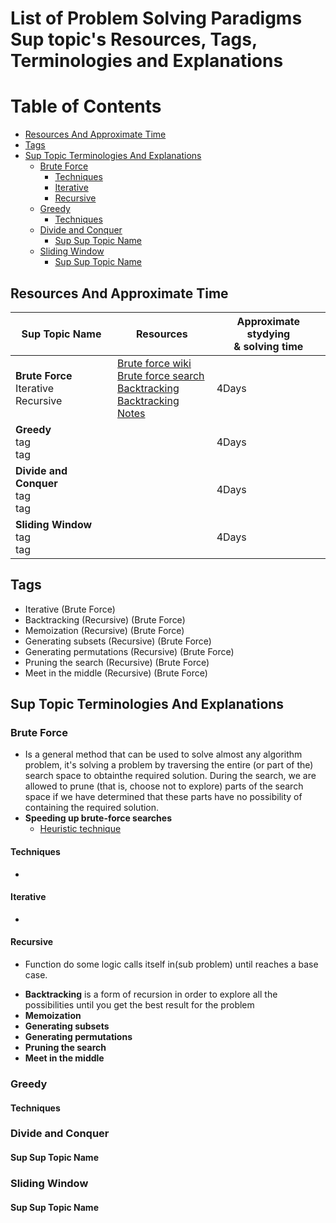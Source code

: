 # List of Problem Solving Paradigms Sup topic's Resources, Tags, Terminologies and Explanations 

Table of Contents
================= 

- [Resources And Approximate Time](#resources-and-approximate-time)
- [Tags](#tags)
- [Sup Topic Terminologies And Explanations](#sup-topic-terminologies-and-explanations)
  * [Brute Force](#brute-force)
    + [Techniques](#techniques)
    + [Iterative](#iterative)
    + [Recursive](#recursive)
  * [Greedy](#greedy)
    + [Techniques](#techniques)
  * [Divide and Conquer](#divide-and-conquer)
    + [Sup Sup Topic Name](#sup-sup-topic-name)
  * [Sliding Window](#sliding-window)
    + [Sup Sup Topic Name](#sup-sup-topic-name)
   
   

## Resources And Approximate Time
Sup Topic Name   | Resources   | Approximate stydying <br> & solving time
-------------| -------------   |-------------   
**Brute Force**<br>Iterative<br> Recursive |[Brute force wiki](https://en.wikipedia.org/wiki/Brute-force_search)<br>[Brute force search](http://intelligence.worldofcomputing.net/ai-search/brute-force-search.html#.Wr8xeHVubeR)<br> [Backtracking](http://www.cis.upenn.edu/~matuszek/cit594-2012/Pages/backtracking.html)<br>[Backtracking Notes](http://jeffe.cs.illinois.edu/teaching/algorithms/notes/03-backtracking.pdf)| 4Days
**Greedy**<br>tag<br>tag <br> |[]()<br>[]()<br> | 4Days
**Divide and Conquer**<br>tag<br>tag <br> |[]()<br>[]()<br> | 4Days
**Sliding Window**<br>tag<br>tag <br> |[]()<br>[]()<br> | 4Days

## Tags
- Iterative (Brute Force)
- Backtracking (Recursive) (Brute Force)
- Memoization (Recursive) (Brute Force)
- Generating subsets (Recursive) (Brute Force)
- Generating permutations (Recursive) (Brute Force)
- Pruning the search (Recursive) (Brute Force)
- Meet in the middle (Recursive) (Brute Force)

## Sup Topic Terminologies And Explanations

### Brute Force
* Is a general method that can be used to solve almost any algorithm problem, it's solving a problem by traversing the entire (or part of the) search space to obtainthe required solution. During the search, we are allowed to prune (that is, choose not to explore) parts of the search space if we have determined that these parts have no possibility of containing the required solution.
* **Speeding up brute-force searches** 
  * [Heuristic technique](https://en.wikipedia.org/wiki/Heuristic)
#### Techniques
  * 
#### Iterative
* 
#### Recursive
- Function do some logic calls itself in(sub problem) until reaches a base case.
* **Backtracking** is a form of recursion in order to explore all the possibilities until you get the best result for the problem
* **Memoization**
* **Generating subsets**
* **Generating permutations**
* **Pruning the search**
* **Meet in the middle**
### Greedy
#### Techniques
### Divide and Conquer
#### Sup Sup Topic Name
### Sliding Window
#### Sup Sup Topic Name

